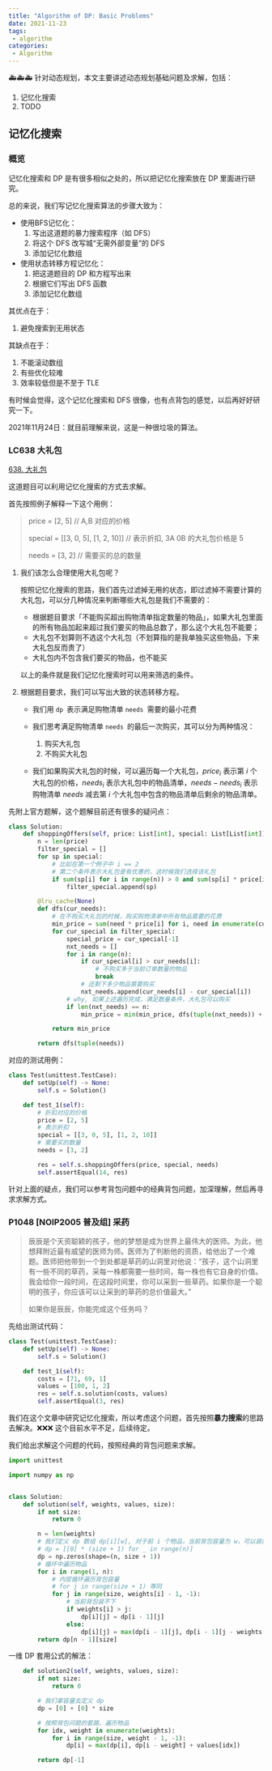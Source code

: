 ```yaml
---
title: "Algorithm of DP: Basic Problems"
date: 2021-11-23
tags:
 - algorithm
categories:
 - Algorithm
---
```


🚑🚑🚑 针对动态规划，本文主要讲述动态规划基础问题及求解，包括：

1. 记忆化搜索
2. TODO

<!-- more -->

## 记忆化搜索

### 概览

记忆化搜索和 DP 是有很多相似之处的，所以把记忆化搜索放在 DP 里面进行研究。

总的来说，我们写记忆化搜索算法的步骤大致为：

- 使用BFS记忆化：
  1. 写出这道题的暴力搜索程序（如 DFS）
  2. 将这个 DFS 改写城“无需外部变量”的 DFS
  3. 添加记忆化数组
- 使用状态转移方程记忆化：
  1. 把这道题目的 DP 和方程写出来
  2. 根据它们写出 DFS 函数
  3. 添加记忆化数组

其优点在于：
1. 避免搜索到无用状态

其缺点在于：
1. 不能滚动数组
2. 有些优化较难
3. 效率较低但是不至于 TLE



有时候会觉得，这个记忆化搜索和 DFS 很像，也有点背包的感觉，以后再好好研究一下。

2021年11月24日：就目前理解来说，这是一种很垃圾的算法。

### LC638 大礼包

[638. 大礼包](https://leetcode-cn.com/problems/shopping-offers/)

这道题目可以利用记忆化搜索的方式去求解。

首先按照例子解释一下这个用例：

> price = [2, 5] // A,B 对应的价格
>
> special = [[3, 0, 5], [1, 2, 10]] // 表示折扣, 3A 0B 的大礼包价格是 5
>
> needs = [3, 2] // 需要买的总的数量

1. 我们该怎么合理使用大礼包呢？

   按照记忆化搜索的思路，我们首先过滤掉无用的状态，即过滤掉不需要计算的大礼包，可以分几种情况来判断哪些大礼包是我们不需要的：

   - 根据题目要求「不能购买超出购物清单指定数量的物品」，如果大礼包里面的所有物品加起来超过我们要买的物品总数了，那么这个大礼包不能要；
   - 大礼包不划算则不选这个大礼包（不划算指的是我单独买这些物品，下来大礼包反而贵了）
   - 大礼包内不包含我们要买的物品，也不能买 

   以上的条件就是我们记忆化搜索时可以用来筛选的条件。

2. 根据题目要求，我们可以写出大致的状态转移方程。

   - 我们用 `dp `表示满足购物清单 `needs `需要的最小花费

   - 我们思考满足购物清单 `needs `的最后一次购买，其可以分为两种情况：
     1. 购买大礼包
     2. 不购买大礼包
   - 我们如果购买大礼包的时候，可以遍历每一个大礼包，$price_i$ 表示第 $i$ 个大礼包的价格，$needs_i$ 表示大礼包中的物品清单，$needs - needs_i$ 表示购物清单 $needs$ 减去第 $i$ 个大礼包中包含的物品清单后剩余的物品清单。

先附上官方题解，这个题解目前还有很多的疑问点：

```python
class Solution:
    def shoppingOffers(self, price: List[int], special: List[List[int]], needs: List[int]) -> int:
        n = len(price)
        filter_special = []
        for sp in special:
            # 比如在第一个例子中 i == 2
            # 第二个条件表示大礼包是有优惠的，这时候我们选择该礼包
            if sum(sp[i] for i in range(n)) > 0 and sum(sp[i] * price[i] for i in range(n)) > sp[-1]:
                filter_special.append(sp)

        @lru_cache(None)
        def dfs(cur_needs):
            # 在不购买大礼包的时候，购买购物清单中所有物品需要的花费
            min_price = sum(need * price[i] for i, need in enumerate(cur_needs))
            for cur_special in filter_special:
                special_price = cur_special[-1]
                nxt_needs = []
                for i in range(n):
                    if cur_special[i] > cur_needs[i]:
                        # 不购买多于当前订单数量的物品
                        break
                    # 还剩下多少物品需要购买
                    nxt_needs.append(cur_needs[i] - cur_special[i])
                # why, 如果上述遍历完成，满足数量条件，大礼包可以购买
                if len(nxt_needs) == n:
                    min_price = min(min_price, dfs(tuple(nxt_needs)) + special_price)

            return min_price

        return dfs(tuple(needs))
```

对应的测试用例：

```python
class Test(unittest.TestCase):
    def setUp(self) -> None:
        self.s = Solution()

    def test_1(self):
        # 折扣对应的价格
        price = [2, 5]
        # 表示折扣
        special = [[3, 0, 5], [1, 2, 10]]
        # 需要买的数量
        needs = [3, 2]

        res = self.s.shoppingOffers(price, special, needs)
        self.assertEqual(14, res)
```

针对上面的疑点，我们可以参考背包问题中的经典背包问题，加深理解，然后再寻求求解方式。

### P1048 [NOIP2005 普及组] 采药

> 辰辰是个天资聪颖的孩子，他的梦想是成为世界上最伟大的医师。为此，他想拜附近最有威望的医师为师。医师为了判断他的资质，给他出了一个难题。医师把他带到一个到处都是草药的山洞里对他说：“孩子，这个山洞里有一些不同的草药，采每一株都需要一些时间，每一株也有它自身的价值。我会给你一段时间，在这段时间里，你可以采到一些草药。如果你是一个聪明的孩子，你应该可以让采到的草药的总价值最大。”
>
> 如果你是辰辰，你能完成这个任务吗？
>

先给出测试代码：

```python
class Test(unittest.TestCase):
    def setUp(self) -> None:
        self.s = Solution()

    def test_1(self):
        costs = [71, 69, 1]
        values = [100, 1, 2]
        res = self.s.solution(costs, values)
        self.assertEqual(3, res)
```

我们在这个文章中研究记忆化搜索，所以考虑这个问题，首先按照**暴力搜索**的思路去解决。❌❌❌ 这个目前水平不足，后续待定。

我们给出求解这个问题的代码，按照经典的背包问题来求解。

```python
import unittest

import numpy as np


class Solution:
    def solution(self, weights, values, size):
        if not size:
            return 0

        n = len(weights)
        # 我们定义 dp 数组 dp[i][w], 对于前 i 个物品，当前背包容量为 w，可以装的最大价值是 dp[i][w]
        # dp = [[0] * (size + 1) for _ in range(n)]
        dp = np.zeros(shape=(n, size + 1))
        # 循环中遍历物品
        for i in range(1, n):
            # 内层循环遍历背包容量
            # for j in range(size + 1) 等同
            for j in range(size, weights[i] - 1, -1):
                # 当前背包装不下
                if weights[i] > j:
                    dp[i][j] = dp[i - 1][j]
                else:
                    dp[i][j] = max(dp[i - 1][j], dp[i - 1][j - weights[i]] + values[i])
        return dp[n - 1][size]
```

一维 DP 套用公式的解法：

```python
    def solution2(self, weights, values, size):
        if not size:
            return 0

        # 我们拿容量去定义 dp
        dp = [0] + [0] * size

        # 按照背包问题的套路，遍历物品
        for idx, weight in enumerate(weights):
            for i in range(size, weight - 1, -1):
                dp[i] = max(dp[i], dp[i - weight] + values[idx])

        return dp[-1]
```





